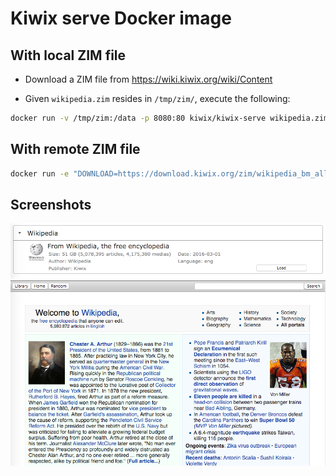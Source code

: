 Kiwix serve Docker image
========================

With local ZIM file
-------------------

* Download a ZIM file from <https://wiki.kiwix.org/wiki/Content>

* Given `wikipedia.zim` resides in `/tmp/zim/`, execute the following:

```bash
docker run -v /tmp/zim:/data -p 8080:80 kiwix/kiwix-serve wikipedia.zim
```

With remote ZIM file
--------------------

```bash
docker run -e "DOWNLOAD=https://download.kiwix.org/zim/wikipedia_bm_all.zim" -p 8080:80 kiwix/kiwix-serve
```

Screenshots
-----------

![screenshot_1.png](https://github.com/kiwix/kiwix-tools/raw/master/docker/server/pictures/screenshot_1.png)
![screenshot_2.png](https://github.com/kiwix/kiwix-tools/raw/master/docker/server/pictures/screenshot_2.png)
